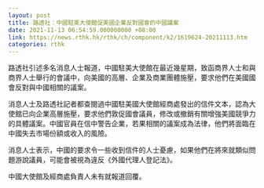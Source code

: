 ```yaml
---
layout: post
title: 路透社：中國駐美大使館促美國企業反對國會的中國議案
date: 2021-11-13 06:54:59.000000000 +08:00
link: https://news.rthk.hk/rthk/ch/component/k2/1619624-20211113.htm
categories: rthk
---
```


路透社引述多名消息人士報道，中國駐美大使館在最近幾星期，致函商界人士和與商界人士舉行的會議中，向美國的高層、企業及商業團體施壓，要求他們在美國國會反對與中國相關的議案。

消息人士及路透社記者都查閱過中國駐美國大使館經商處發出的信件文本，認為大使館已向企業高層施壓，要求他們敦促國會議員，修改或撤銷有關增強美國競爭力的具體議案。中國官員在信中警告企業，若果相關的議案成為法律，他們將面臨在中國失去市場份額或收入的風險。

消息人士表示，中國的要求令一些收到信件的人士憂慮，如果他們在將來就類似問題游說議員，可能會被視為違反《外國代理人登記法》。

中國大使館及經商處負責人未有就報道回覆。

